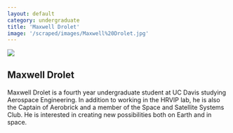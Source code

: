 ```yaml
---
layout: default
category: undergraduate
title: 'Maxwell Drolet'
image: '/scraped/images/Maxwell%20Drolet.jpg'
---
```


<img src="{{ page.image }}">

<h2 class="team-title">Maxwell Drolet</h2>
<h4 class="team-position"></h4>
<p>Maxwell Drolet is a fourth year undergraduate student at UC Davis studying Aerospace Engineering. In addition to working in the HRVIP lab, he is also the Captain of Aerobrick and a member of the Space and Satellite Systems Club. He is interested in creating new possibilities both on Earth and in space.</p>
<ul class="team-member-other-info"></ul>
